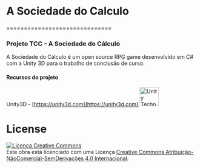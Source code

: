 # A Sociedade do Calculo
==============================
### Projeto TCC - A Sociedade do Cálculo

A Sociedade do Cálculo é um open source RPG game desenvolvido em C# com a Unity 3D para o trabalho de conclusão de curso.

#### Recursos do projeto

Unity3D - [https://unity3d.com](https://unity3d.com) 
[<img src="https://github.com/unity-technologies.png" title="Unity Technologies" height="50">](https://github.com/unity-technologies)&nbsp;

# License

<a rel="license" href="http://creativecommons.org/licenses/by-nc-nd/4.0/"><img alt="Licença Creative Commons" style="border-width:0" src="https://i.creativecommons.org/l/by-nc-nd/4.0/88x31.png" /></a><br />Este obra está licenciado com uma Licença <a rel="license" href="http://creativecommons.org/licenses/by-nc-nd/4.0/">Creative Commons Atribuição-NãoComercial-SemDerivações 4.0 Internacional</a>.